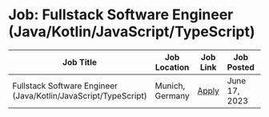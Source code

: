 # Job: Fullstack Software Engineer (Java/Kotlin/JavaScript/TypeScript)

| Job Title | Job Location | Job Link | Job Posted | Visa Sponsorship |
| --- | --- | --- | --- | --- |
| Fullstack Software Engineer (Java/Kotlin/JavaScript/TypeScript) | Munich, Germany | [Apply](https://jobs.zalando.com/en/jobs/5010258) | June 17, 2023 | Visa Sponsorship |
